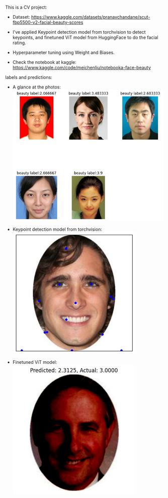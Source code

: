 


This is a CV project:

- Dataset: https://www.kaggle.com/datasets/pranavchandane/scut-fbp5500-v2-facial-beauty-scores

- I've applied Keypoint detection model from torchvision to detect keypoints, and finetuned ViT model from HuggingFace to do the facial rating.

- Hyperparameter tuning using Weight and Biases.

- Check the notebook at kaggle: https://www.kaggle.com/code/meichenliu/notebooka-face-beauty



labels and predictions:

- A glance at the photos:
  ![Image](img/__results___9_0.png)

- Keypoint detection model from torchvision:
  ![Image](img/__results___20_0.png)

- Finetuned ViT model:
![Image](img/__results___48_0.png)



  

